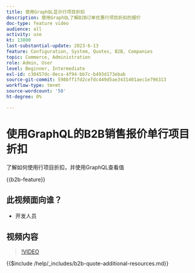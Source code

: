```yaml
---
title: 使用GraphQL显示行项目折扣
description: 使用GraphQL了解B2B订单优惠行项目折扣的报价
doc-type: feature video
audience: all
activity: use
kt: 13800
last-substantial-update: 2023-6-13
feature: Configuration, System, Quotes, B2B, Companies
topic: Commerce, Administration
role: Admin, User
level: Beginner, Intermediate
exl-id: c30457dc-0eca-4f94-bb7c-b493d173ebab
source-git-commit: 598bff1fd2cefdc449d5ae3431401aec1e796313
workflow-type: tm+mt
source-wordcount: '50'
ht-degree: 0%

---
```


# 使用GraphQL的B2B销售报价单行项目折扣

了解如何使用行项目折扣，并使用GraphQL查看值

{{b2b-feature}}

## 此视频面向谁？

- 开发人员

## 视频内容

>[!VIDEO](https://video.tv.adobe.com/v/3420419?learn=on)

{{$include /help/_includes/b2b-quote-additional-resources.md}}
